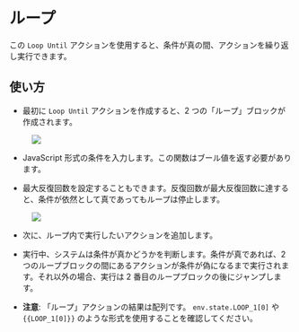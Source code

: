 # ループ

この `Loop Until` アクションを使用すると、条件が真の間、アクションを繰り返し実行できます。

## 使い方

- 最初に `Loop Until` アクションを作成すると、2 つの「ループ」ブロックが作成されます。

<figure><img src="../../../../images/loop-2.png"></figure>

- JavaScript 形式の条件を入力します。この関数はブール値を返す必要があります。

- 最大反復回数を設定することもできます。反復回数が最大反復回数に達すると、条件が依然として真であってもループは停止します。

<figure><img src="../../../../images/loop.png"></figure>

- 次に、ループ内で実行したいアクションを追加します。

- 実行中、システムは条件が真かどうかを判断します。条件が真であれば、2 つのループブロックの間にあるアクションが条件が偽になるまで実行されます。それ以外の場合、実行は 2 番目のループブロックの後にジャンプします。

- **注意**: 「ループ」アクションの結果は配列です。 `env.state.LOOP_1[0]` や `{{LOOP_1[0]}}` のような形式を使用することを確認してください。

<!-- ## 例

- [ループ Until](https://rebyte.ai/p/21b2295005587a5375d8/callable/0029ec181e52a9fc2bc3/editor) -->
